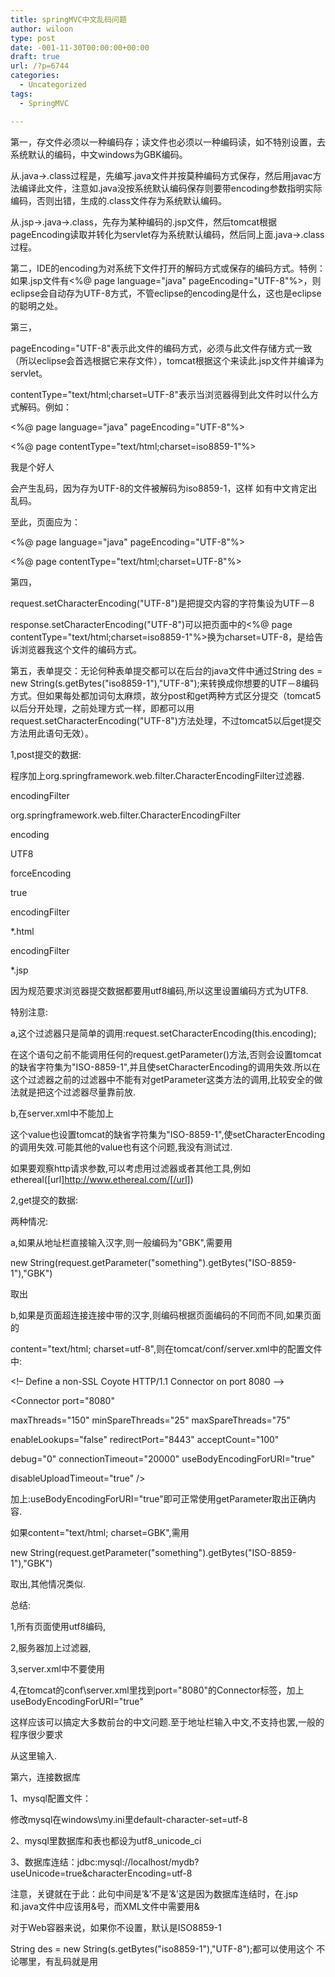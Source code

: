 ```yaml
---
title: springMVC中文乱码问题
author: wiloon
type: post
date: -001-11-30T00:00:00+00:00
draft: true
url: /?p=6744
categories:
  - Uncategorized
tags:
  - SpringMVC

---
```

第一，存文件必须以一种编码存；读文件也必须以一种编码读，如不特别设置，去系统默认的编码，中文windows为GBK编码。

从.java->.class过程是，先编写.java文件并按莫种编码方式保存，然后用javac方法编译此文件，注意如.java没按系统默认编码保存则要带encoding参数指明实际编码，否则出错，生成的.class文件存为系统默认编码。

从.jsp->.java->.class，先存为某种编码的.jsp文件，然后tomcat根据pageEncoding读取并转化为servlet存为系统默认编码，然后同上面.java->.class过程。

第二，IDE的encoding为对系统下文件打开的解码方式或保存的编码方式。特例：如果.jsp文件有<%@ page language="java" pageEncoding="UTF-8"%>，则eclipse会自动存为UTF-8方式，不管eclipse的encoding是什么，这也是eclipse的聪明之处。

第三，
  
pageEncoding="UTF-8"表示此文件的编码方式，必须与此文件存储方式一致（所以eclipse会首选根据它来存文件），tomcat根据这个来读此.jsp文件并编译为servlet。
  
contentType="text/html;charset=UTF-8"表示当浏览器得到此文件时以什么方式解码。例如：
  
<%@ page language="java" pageEncoding="UTF-8"%>
  
<%@ page contentType="text/html;charset=iso8859-1"%>
  
<html>
  
<head>
  
<title>test</title>
  
</head>
  
<body>
  
我是个好人
  
</body>
  
</html>
  
会产生乱码，因为存为UTF-8的文件被解码为iso8859-1，这样 如有中文肯定出乱码。

至此，页面应为：
  
<%@ page language="java" pageEncoding="UTF-8"%>
  
<%@ page contentType="text/html;charset=UTF-8"%>
  
<html>
  
<head>
  
<title>中文问题</title>
  
<meta http-equiv="Content-Type" content="text/html; charset=UTF-8">
  
</head>
  
</html>

第四，
  
request.setCharacterEncoding("UTF-8")是把提交内容的字符集设为UTF－8
  
response.setCharacterEncoding("UTF-8")可以把页面中的<%@ page contentType="text/html;charset=iso8859-1"%>换为charset=UTF-8，是给告诉浏览器我这个文件的编码方式。

第五，表单提交：无论何种表单提交都可以在后台的java文件中通过String des = new String(s.getBytes("iso8859-1"),"UTF-8");来转换成你想要的UTF－8编码方式。但如果每处都加词句太麻烦，故分post和get两种方式区分提交（tomcat5以后分开处理，之前处理方式一样，即都可以用request.setCharacterEncoding("UTF-8")方法处理，不过tomcat5以后get提交方法用此语句无效）。
  
1,post提交的数据:
  
程序加上org.springframework.web.filter.CharacterEncodingFilter过滤器.
  
<filter>
  
<filter-name>encodingFilter</filter-name>
  
<filter-class>org.springframework.web.filter.CharacterEncodingFilter</filter-class>
  
<init-param>
  
<param-name>encoding</param-name>
  
<param-value>UTF8</param-value>
  
</init-param>
  
<init-param>
  
<param-name>forceEncoding</param-name>
  
<param-value>true</param-value>
  
</init-param>
  
</filter>

<filter-mapping>
  
<filter-name>encodingFilter</filter-name>
  
<url-pattern>*.html</url-pattern>
  
</filter-mapping>
  
<filter-mapping>
  
<filter-name>encodingFilter</filter-name>
  
<url-pattern>*.jsp</url-pattern>
  
</filter-mapping>

因为规范要求浏览器提交数据都要用utf8编码,所以这里设置编码方式为UTF8.

特别注意:
  
a,这个过滤器只是简单的调用:request.setCharacterEncoding(this.encoding);
  
在这个语句之前不能调用任何的request.getParameter()方法,否则会设置tomcat的缺省字符集为"ISO-8859-1",并且使setCharacterEncoding的调用失效.所以在这个过滤器之前的过滤器中不能有对getParameter这类方法的调用,比较安全的做法就是把这个过滤器尽量靠前放.
  
b,在server.xml中不能加上<Valve className="org.apache.catalina.valves.RequestDumperValve"/>
  
这个value也设置tomcat的缺省字符集为"ISO-8859-1",使setCharacterEncoding的调用失效.可能其他的value也有这个问题,我没有测试过.
  
如果要观察http请求参数,可以考虑用过滤器或者其他工具,例如ethereal([url]http://www.ethereal.com/[/url])

2,get提交的数据:
  
两种情况:
  
a,如果从地址栏直接输入汉字,则一般编码为"GBK",需要用
  
new String(request.getParameter("something").getBytes("ISO-8859-1"),"GBK")
  
取出
  
b,如果是页面超连接连接中带的汉字,则编码根据页面编码的不同而不同,如果页面的
  
content="text/html; charset=utf-8",则在tomcat/conf/server.xml中的配置文件中:
  
<!&#8211; Define a non-SSL Coyote HTTP/1.1 Connector on port 8080 &#8211;>
  
<Connector port="8080"
  
maxThreads="150" minSpareThreads="25" maxSpareThreads="75"
  
enableLookups="false" redirectPort="8443" acceptCount="100"
  
debug="0" connectionTimeout="20000" useBodyEncodingForURI="true"
  
disableUploadTimeout="true" />

加上:useBodyEncodingForURI="true"即可正常使用getParameter取出正确内容.
  
如果content="text/html; charset=GBK",需用
  
new String(request.getParameter("something").getBytes("ISO-8859-1"),"GBK")
  
取出,其他情况类似.

总结:
  
1,所有页面使用utf8编码,
  
2,服务器加上过滤器,
  
3,server.xml中不要使用
  
<Valve className="org.apache.catalina.valves.RequestDumperValve"/>
  
4,在tomcat的conf\server.xml里找到port="8080"的Connector标签，加上useBodyEncodingForURI="true"
  
这样应该可以搞定大多数前台的中文问题.至于地址栏输入中文,不支持也罢,一般的程序很少要求
  
从这里输入.

第六，连接数据库

1、mysql配置文件：
  
修改mysql在windows\my.ini里default-character-set=utf-8

2、mysql里数据库和表也都设为utf8\_unicode\_ci

3、数据库连结：jdbc:mysql://localhost/mydb?useUnicode=true&characterEncoding=utf-8
  
注意，关键就在于此：此句中间是&#8217;&&#8217;不是&#8217;&&#8217;这是因为数据库连结时，在.jsp和.java文件中应该用&号，而XML文件中需要用&

对于Web容器来说，如果你不设置，默认是ISO8859-1
  
String des = new String(s.getBytes("iso8859-1"),"UTF-8");都可以使用这个 不论哪里，有乱码就是用